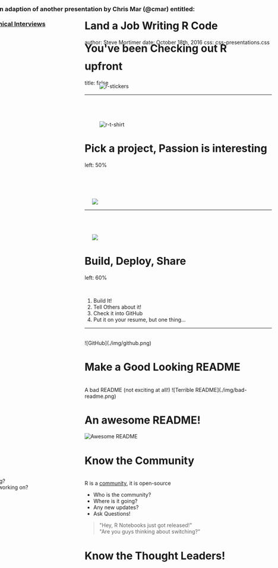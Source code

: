 Land a Job Writing R Code
========================================
author: Steve Mortimer
date: October 18th, 2016
css: css-presentations.css




upfront
====================================================
title: false
<h3>
  <div class="midcenter" style="margin-left:-400px; margin-top:-300px;">
  <span style="font-weight: 700; color:#25679E;">Attribution</span></br></br></br>This presentation is an adaption of another presentation by Chris Mar (@cmar) entitled: </br></br><a href="https://www.youtube.com/watch?v=nZNfSQKC-Yk">The Art of Ruby Technical Interviews</a>
  </div>
</h3>


You've been Checking out R
====================================================

<br>
<img style="max-width:400px;margin-left:40px;margin-top:40px;" src="./img/stickers.jpeg" alt="r-stickers">

***

<br>
<img style="max-width:300px;margin-left:40px;margin-top:40px;" src="./img/rmarkdown-tshirt.jpg" alt="r-t-shirt"> 


Pick a project, Passion is interesting
====================================
left: 50%

<br>
<br>
<br>
<br>
<img style="margin-left:20px;" src="./img/ebay.png"/>

***

<br>
<br>
<br>
<img style="margin-left:20px;" src="./img/fantasy-football.jpg"/>


Build, Deploy, Share
====================================
left: 60%

<br>

1. Build It! 
2. Tell Others about it! 
3. Check it into GitHub
4. Put it on your resume, but one thing...

***

<br>
![GitHub](./img/github.png)


Make a Good Looking README
====================================

<br>
A bad README (not exciting at all!)
![Terrible README](./img/bad-readme.png)


An awesome README!
====================================

![Awesome README](./img/good-readme.png)


Know the Community
====================================

<br>
R is a <u>community</u>, it is open-source

* Who is the community?
* Where is it going?
* Any new updates?
* Ask Questions!

<blockquote>"Hey, R Notebooks just got released!"<br>"Are you guys thinking about switching?"<br></blockquote>

Know the Thought Leaders!
====================================

<div class="midcenter" style="margin-left:-410px; margin-top:-275px; height:90%;">
 <img src="./img/influencers.png"/>
 <br>
 <div>
  <ul>
    <li>Where are they speaking?</li>
    <li>What projects are they working on?</li>
  <ul>
 </div>
</div>

Big Conferences
====================================

<div class="midcenter" style="margin-left:-410px; margin-top:-255px; width:103%;">
 <img src="./img/conferences.png"/>
</div>


Know the tools, packages, etc.
====================================
* Must Know
  * dplyr, ggplot2
* Should Know
  * knitr, rmarkdown, pander, shiny, httr
* Nice to Know
  * data.table, doSNOW, testthat
  * cart, e1071, randomForest, glmnet, caret 

<blockquote>
Have a preference! Say: <br>&nbsp;&nbsp;&nbsp;"I'm open to tibble, but right now I like data.table."
</blockquote>


Commit to Open Source
====================================================

<div class="midcenter" style="margin-left:-410px; margin-top:-225px; width:103%;">
 <img src="./img/r4ds.png"/>
</div>


Even tiny contributions are valid!
====================================================

![Small Contributions](./img/small-contributions.png)


Doing the Job Search
====================================================
<br>

1. Research technologies and projects included on job postings that ask for R skills. 
  * Stay away from posts with SPSS, SAS or blend of other dissimilar technologies 

2. Stalk employees at the company
  * Check them out on Twitter, Github, etc.


At the interview
====================================================
<br>

1. Don't say you are a novice or an expert! Say you are proficient. 
2. Your attitude should be curious, solution oriented. Solving problems is what matters at this stage, not fluency in R
3. Work your angle - (ie Know Computer Science, want to do more analysis, Know Analysis, want to do more computer science)


Answering Technical Questions
====================================================
<br>
* Don't say I could Google it! 
* Don't be afraid to ask for help
* The interviewers want to hire you


end
====================================================
title: false
<h3>
  <div class="midcenter" style="margin-left:-400px; margin-top:-210px;">
  <span style="font-weight: 700; color:#25679E;">Best of Luck!</span>
  </div>
</h3>

